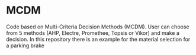 # MCDM
Code based on Multi-Criteria Decision Methods (MCDM). User can choose from 5 methods (AHP, Electre, Promethee, Topsis or Vikor) and make a decision. In this repository there is an example for the material selection for a parking brake

